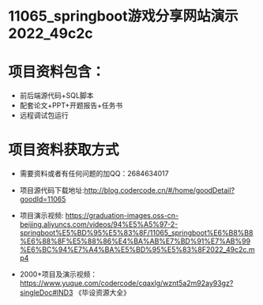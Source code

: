 #  11065_springboot游戏分享网站演示2022_49c2c
 
# 项目资料包含：
* 前后端源代码+SQL脚本
* 配套论文+PPT+开题报告+任务书
* 远程调试包运行

# 项目资料获取方式
* 需要资料或者有任何问题的加QQ：2684634017
* 项目源代码下载地址:http://blog.codercode.cn/#/home/goodDetail?goodId=11065

* 项目演示视频:  https://graduation-images.oss-cn-beijing.aliyuncs.com/videos/94%E5%A5%97-2-springboot%E5%BD%95%E5%83%8F/11065_springboot%E6%B8%B8%E6%88%8F%E5%88%86%E4%BA%AB%E7%BD%91%E7%AB%99%E6%BC%94%E7%A4%BA%E5%BD%95%E5%83%8F2022_49c2c.mp4


* 2000+项目及演示视频：https://www.yuque.com/codercode/cqaxlg/wznt5a2m92ay93gz?singleDoc#lND3 《毕设资源大全》







